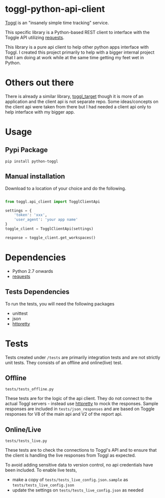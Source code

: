 toggl-python-api-client
=======================

[Toggl](http://toggl.com) is an "insanely simple time tracking" service.

This specific library is a Python-based REST client to interface with the Toggle API utilizing [requests](http://docs.python-requests.org/en/latest/).

This library is a pure api client to help other python apps interface with Toggl. I created this project primarily to help with a bigger internal project that I am doing at work while at the same time getting my feet wet in Python.

# Others out there

There is already a similar library, [toggl_target](https://github.com/mos3abof/toggl_target) though it is more of an application and the client api is not separate repo. Some ideas/concepts on the client api were taken from there but I had needed a client api only to help interface with my bigger app.

# Usage

## Pypi Package
    pip install python-toggl

## Manual installation
Download to a location of your choice and do the following.

```python

from toggl.api_client import TogglClientApi

settings = {
    'token': 'xxx',
    'user_agent': 'your app name'
}
toggle_client = TogglClientApi(settings)

response = toggle_client.get_workspaces()

```

# Dependencies

- Python 2.7 onwards
- [requests](http://docs.python-requests.org/en/latest/)

## Tests Dependencies

To run the tests, you will need the following packages

- unittest
- json
- [httpretty](https://github.com/gabrielfalcao/HTTPretty)

# Tests

Tests created under `/tests` are primarily integration tests and are not strictly unit tests. They consists of an offline and online(live) test.

## Offline

`tests/tests_offline.py`

These tests are for the logic of the api client. They do not connect to the actual Toggl servers - instead use [httpretty](https://github.com/gabrielfalcao/HTTPretty) to mock the responses. Sample responses are included in `tests/json_responses` and are based on Toggle responses for V8 of the main api and V2 of the report api.

## Online/Live

`tests/tests_live.py`

These tests are to check the connections to Toggl's API and to ensure that the client is handling the live responses from Toggl as expected.

To avoid adding sensitive data to version control, no api credentials have been included. To enable live tests,
- make a copy of `tests/tests_live_config.json.sample` as `tests/tests_live_config.json`
- update the settings on `tests/tests_live_config.json` as needed
